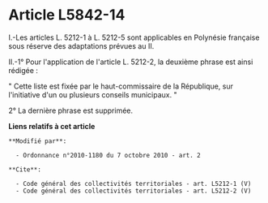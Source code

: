 # Article L5842-14

I.-Les articles L. 5212-1 à L. 5212-5 sont applicables en Polynésie française sous réserve des adaptations prévues au II. 

II.-1° Pour l'application de l'article L. 5212-2, la deuxième phrase est ainsi rédigée : 

" Cette liste est fixée par le haut-commissaire de la République, sur l'initiative d'un ou plusieurs conseils municipaux. " 

2° La dernière phrase est supprimée.

**Liens relatifs à cet article**

	**Modifié par**:

	  - Ordonnance n°2010-1180 du 7 octobre 2010 - art. 2

	**Cite**:

	  - Code général des collectivités territoriales - art. L5212-1 (V)
	  - Code général des collectivités territoriales - art. L5212-2 (V)
